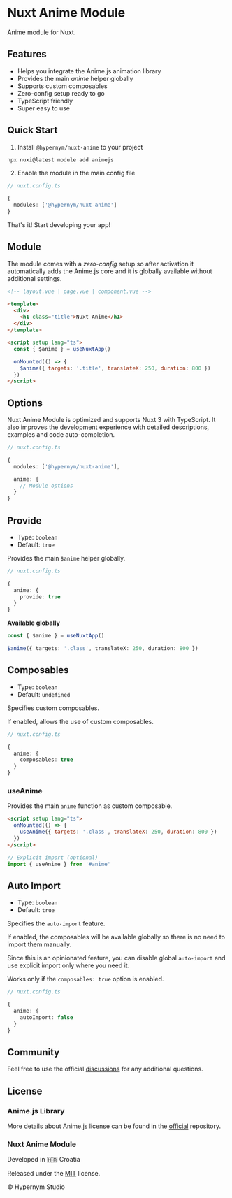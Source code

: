 # Nuxt Anime Module

Anime module for Nuxt.

## Features

- Helps you integrate the Anime.js animation library
- Provides the main _anime_ helper globally
- Supports custom composables
- Zero-config setup ready to go
- TypeScript friendly
- Super easy to use

## Quick Start

1. Install `@hypernym/nuxt-anime` to your project

```sh
npx nuxi@latest module add animejs
```

2. Enable the module in the main config file

```ts
// nuxt.config.ts

{
  modules: ['@hypernym/nuxt-anime']
}
```

That's it! Start developing your app!

## Module

The module comes with a _zero-config_ setup so after activation it automatically adds the Anime.js core and it is globally available without additional settings.

```html
<!-- layout.vue | page.vue | component.vue -->

<template>
  <div>
    <h1 class="title">Nuxt Anime</h1>
  </div>
</template>

<script setup lang="ts">
  const { $anime } = useNuxtApp()

  onMounted(() => {
    $anime({ targets: '.title', translateX: 250, duration: 800 })
  })
</script>
```

## Options

Nuxt Anime Module is optimized and supports Nuxt 3 with TypeScript. It also improves the development experience with detailed descriptions, examples and code auto-completion.

```ts
// nuxt.config.ts

{
  modules: ['@hypernym/nuxt-anime'],

  anime: {
    // Module options
  }
}
```

## Provide

- Type: `boolean`
- Default: `true`

Provides the main `$anime` helper globally.

```ts
// nuxt.config.ts

{
  anime: {
    provide: true
  }
}
```

**Available globally**

```ts
const { $anime } = useNuxtApp()

$anime({ targets: '.class', translateX: 250, duration: 800 })
```

## Composables

- Type: `boolean`
- Default: `undefined`

Specifies custom composables.

If enabled, allows the use of custom composables.

```ts
// nuxt.config.ts

{
  anime: {
    composables: true
  }
}
```

### useAnime

Provides the main `anime` function as custom composable.

```html
<script setup lang="ts">
  onMounted(() => {
    useAnime({ targets: '.class', translateX: 250, duration: 800 })
  })
</script>
```

```ts
// Explicit import (optional)
import { useAnime } from '#anime'
```

## Auto Import

- Type: `boolean`
- Default: `true`

Specifies the `auto-import` feature.

If enabled, the composables will be available globally so there is no need to import them manually.

Since this is an opinionated feature, you can disable global `auto-import` and use explicit import only where you need it.

Works only if the `composables: true` option is enabled.

```ts
// nuxt.config.ts

{
  anime: {
    autoImport: false
  }
}
```

## Community

Feel free to use the official [discussions](https://github.com/hypernym-studio/nuxt-anime/discussions) for any additional questions.

## License

### Anime.js Library

More details about Anime.js license can be found in the <a href="https://github.com/juliangarnier/anime">official</a> repository.

### Nuxt Anime Module

Developed in 🇭🇷 Croatia

Released under the [MIT](LICENSE.txt) license.

© Hypernym Studio
